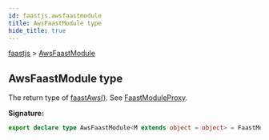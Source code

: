 ```yaml
---
id: faastjs.awsfaastmodule
title: AwsFaastModule type
hide_title: true
---
```

[faastjs](./faastjs.md) &gt; [AwsFaastModule](./faastjs.awsfaastmodule.md)

## AwsFaastModule type

The return type of [faastAws()](./faastjs.faastaws.md)<!-- -->. See [FaastModuleProxy](./faastjs.faastmoduleproxy.md)<!-- -->.

<b>Signature:</b>

```typescript
export declare type AwsFaastModule<M extends object = object> = FaastModuleProxy<M, AwsOptions, AwsState>;
```